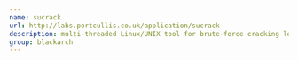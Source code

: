 ```yaml
---
name: sucrack
url: http://labs.portcullis.co.uk/application/sucrack
description: multi-threaded Linux/UNIX tool for brute-force cracking local user accounts via su URL : http://labs.portcullis.co.uk/application/sucrack Groups : blackarch blackarch-cracker
group: blackarch
---
```

